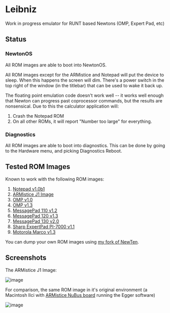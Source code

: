 # Leibniz
Work in progress emulator for RUNT based Newtons (OMP, Expert Pad, etc)

## Status

### NewtonOS 

All ROM images are able to boot into NewtonOS.

All ROM images except for the ARMistice and Notepad will put the device to sleep.  When this happens the screen will dim.  There's a power switch in the top right of the window (in the titlebar) that can be used to wake it back up.

The floating point emulation code doesn't work well -- it works well enough that Newton can progress past coprocessor commands, but the results are nonsensical.  Due to this the calculator application will:

1. Crash the Notepad ROM
2. On all other ROMs, it will report "Number too large" for everything. 

### Diagnostics

All ROM images are able to boot into diagnostics.  This can be done by going to the Hardware menu, and picking Diagnostics Reboot.

## Tested ROM Images

Known to work with the following ROM images:

1. [Notepad v1.0b1](http://www.unna.org/incoming/notepad-1.0b1.rom.gz)
2. [ARMistice J1 Image](http://www.unna.org/incoming/Newt%20J1Armistice%20image.zip)
3. [OMP v1.0](http://www.unna.org/incoming/MessagePad%20100%20v1.00.rom)
4. [OMP v1.3](http://www.unna.org/incoming/MessagePad%20OMP%20v1.3.rom.zip)
5. [MessagePad 110 v1.2](http://www.unna.org/incoming/MessagePad%20110%20v1.2.rom)
6. [MessagePad 120 v1.3](http://www.unna.org/incoming/MessagePad%20120%20v1.3%20(444217).rom)
7. [MessagePad 130 v2.0](http://www.unna.org/incoming/MessagePad%20130%20v2.x%20(525314).rom.zip)
8. [Sharp ExpertPad PI-7000 v1.1](http://www.unna.org/incoming/Sharp%20ExpertPad%20PI-7000%20v1.10.rom)
9. [Motorola Marco v1.3](http://www.unna.org/incoming/Motorola%20Marco%20v1.3%20(444347).rom)

You can dump your own ROM images using [my fork of NewTen](https://github.com/pablomarx/NewTen). 

## Screenshots

The ARMistice J1 Image:

![image](https://i.imgur.com/0xqhOgS.png)

For comparison, the same ROM image in it's original environment (a Macintosh IIci with [ARMistice NuBus board](https://www.flickr.com/photos/pablo_marx/4683061782) running the Egger software)

![image](https://i.imgur.com/2zTGOB5.jpg)
